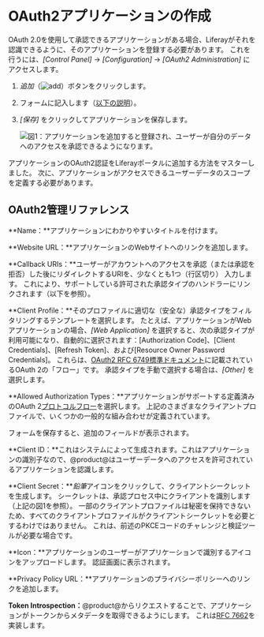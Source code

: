 # OAuth2アプリケーションの作成

OAuth 2.0を使用して承認できるアプリケーションがある場合、Liferayがそれを認識できるように、そのアプリケーションを登録する必要があります。 これを行うには、*[Control Panel]* → *[Configuration]* → *[OAuth2 Administration]* にアクセスします。

1.  *追加*（![add](../../../../images/icon-add.png)）ボタンをクリックします。

2.  フォームに記入します（[以下の説明](#oauth2-administration-reference)）。

3.  *[保存]* をクリックしてアプリケーションを保存します。

    ![図1：アプリケーションを追加すると登録され、ユーザーが自分のデータへのアクセスを承認できるようになります。](./introduction-to-using-oauth2/images/01.png)

アプリケーションのOAuth2認証をLiferayポータルに追加する方法をマスターしました。 次に、アプリケーションがアクセスできるユーザーデータのスコープを定義する必要があります。

## OAuth2管理リファレンス

**Name：**アプリケーションにわかりやすいタイトルを付けます。

**Website URL：**アプリケーションのWebサイトへのリンクを追加します。

**Callback URIs：**ユーザーがアカウントへのアクセスを承認（または承認を拒否）した後にリダイレクトするURIを、少なくとも1つ（行区切り） 入力します。 これにより、サポートしている許可された承認タイプのハンドラーにリンクされます（以下を参照）。

**Client Profile：**そのプロファイルに適切な（安全な）承認タイプをフィルタリングするテンプレートを選択します。 たとえば、アプリケーションがWebアプリケーションの場合、*[Web Application]* を選択すると、次の承認タイプが利用可能になり、自動的に選択されます：[Authorization Code]、[Client Credentials]、[Refresh Token]、および[Resource Owner Password Credentials]。 これらは、[OAuth2 RFC 6749標準ドキュメント](https://tools.ietf.org/html/rfc6749)に記載されているOAuth 2の「フロー」です。 承認タイプを手動で選択する場合は、*[Other]* を選択します。

**Allowed Authorization Types：**アプリケーションがサポートする定義済みのOAuth 2[プロトコルフロー](https://tools.ietf.org/html/rfc6749#section-1.2)を選択します。 上記のさまざまなクライアントプロファイルで、いくつかの一般的な組み合わせが定義されています。

フォームを保存すると、追加のフィールドが表示されます。

**Client ID：**これはシステムによって生成されます。これはアプリケーションの識別子なので、@product@はユーザーデータへのアクセスを許可されているアプリケーションを認識します。

**Client Secret：***鉛筆*アイコンをクリックして、クライアントシークレットを生成します。 シークレットは、承認プロセス中にクライアントを識別します（上記の図1を参照）。 一部のクライアントプロファイルは秘密を保持できないため、すべてのクライアントプロファイルがクライアントシークレットを必要とするわけではありません。 これは、前述のPKCEコードのチャレンジと検証ツールが必要な場合です。

**Icon：**アプリケーションのユーザーがアプリケーションで識別するアイコンをアップロードします。 認証画面に表示されます。

**Privacy Policy URL：**アプリケーションのプライバシーポリシーへのリンクを追加します。

**Token Introspection：**@product@からリクエストすることで、アプリケーションがトークンからメタデータを取得できるようにします。 これは[RFC 7662](https://tools.ietf.org/html/rfc7662)を実装します。

